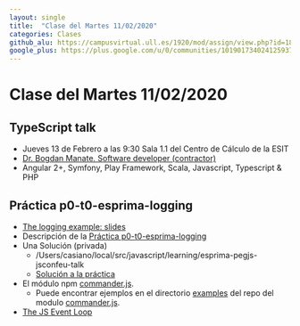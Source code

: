 ```yaml
---
layout: single
title:  "Clase del Martes 11/02/2020"
categories: Clases
github_alu: https://campusvirtual.ull.es/1920/mod/assign/view.php?id=187733
google_plus: https://plus.google.com/u/0/communities/101901734024125937720
---
```


# Clase del Martes 11/02/2020

## TypeScript talk 

* Jueves 13 de Febrero a las 9:30 Sala 1.1 del Centro de Cálculo de la ESIT
* [Dr. Bogdan Manate. Software developer (contractor)](http://www.bogdanmanate.com/)
 * Angular 2+, Symfony, Play Framework, Scala, Javascript, Typescript & PHP

## Práctica p0-t0-esprima-logging

* [The logging example: slides](https://github.com/ULL-ESIT-GRADOII-PL/esprima-pegjs-jsconfeu-talk/blob/master/jsconfeu-logging.pdf)
* Descripción de la [Práctica p0-t0-esprima-logging
]({{site.baseurl}}/tema0-introduccion-a-pl/practicas/p0-t0-esprima-logging)
* Una Solución (privada)
  * /Users/casiano/local/src/javascript/learning/esprima-pegjs-jsconfeu-talk
  * [Solución  a la práctica](https://github.com/ULL-ESIT-GRADOII-PL/esprima-pegjs-jsconfeu-talk-private/blob/private/p0-t0-esprima-logging-sol.js)
* El módulo npm [commander.js](https://www.npmjs.com/package/commander). 
  * Puede encontrar ejemplos en el directorio [examples](https://github.com/tj/commander.js/tree/master/examples) del repo del modulo [commander.js](https://www.npmjs.com/package/commander).
* [The JS Event Loop]({{site.dsi.apuntes}}/tema2-async/event-loop/)
